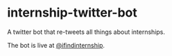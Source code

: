 # internship-twitter-bot
A twitter bot that re-tweets all things about internships.

The bot is live at [@ifindinternship](https://twitter.com/ifindinternship).
